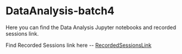 # DataAnalysis-batch4
Here you can find the Data Analysis Jupyter notebooks and recorded sessions link.



Find Recorded Sessions link here -- <a href="https://drive.google.com/drive/folders/12MLL93kY7wwr8NAo6bjFy2xLK-MbBo9s?usp=sharing">RecordedSessionsLink</a>
